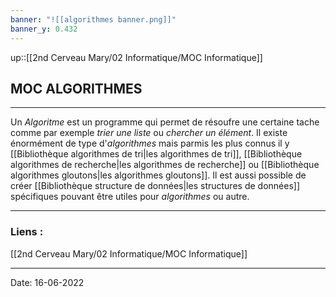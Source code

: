 ```yaml
---
banner: "![[algorithmes banner.png]]"
banner_y: 0.432
---
```



up::[[2nd Cerveau Mary/02 Informatique/MOC Informatique]]

## MOC ALGORITHMES

---

Un *Algoritme* est un programme qui permet de résoufre une certaine tache comme par exemple *trier une liste* ou *chercher un élément*. Il existe énormément de type d'*algorithmes* mais parmis les plus connus il y [[Bibliothèque algorithmes de tri|les algorithmes de tri]], [[Bibliothèque algorithmes de recherche|les algorithmes de recherche]] ou [[Bibliothèque algorithmes gloutons|les algorithmes gloutons]]. Il est aussi possible de créer [[Bibliothèque structure de données|les structures de données]] spécifiques pouvant être utiles pour *algorithmes* ou autre.


---
### Liens :

[[2nd Cerveau Mary/02 Informatique/MOC Informatique]]

---

Date: 16-06-2022